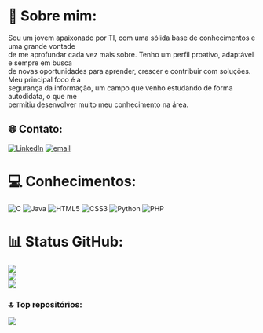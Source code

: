 # 💫 Sobre mim:
Sou um jovem apaixonado por TI, com uma sólida base de conhecimentos e uma grande vontade<br>de me aprofundar cada vez mais sobre. Tenho um perfil proativo, adaptável e sempre em busca<br>de novas oportunidades para aprender, crescer e contribuir com soluções. Meu principal foco é a<br>segurança da informação, um campo que venho estudando de forma autodidata, o que me<br>permitiu desenvolver muito meu conhecimento na área.


## 🌐 Contato:
[![LinkedIn](https://img.shields.io/badge/LinkedIn-%230077B5.svg?logo=linkedin&logoColor=white)](https://www.linkedin.com/in/vin%C3%ADcius-da-silva-dos-santos-375342341/)
 [![email](https://img.shields.io/badge/Email-D14836?logo=gmail&logoColor=white)](mailto:viniciusdasilvadossantos4@gmail.com) 

# 💻 Conhecimentos:
![C](https://img.shields.io/badge/c-%2300599C.svg?style=for-the-badge&logo=c&logoColor=white) ![Java](https://img.shields.io/badge/java-%23ED8B00.svg?style=for-the-badge&logo=openjdk&logoColor=white) ![HTML5](https://img.shields.io/badge/html5-%23E34F26.svg?style=for-the-badge&logo=html5&logoColor=white) ![CSS3](https://img.shields.io/badge/css3-%231572B6.svg?style=for-the-badge&logo=css3&logoColor=white) ![Python](https://img.shields.io/badge/python-3670A0?style=for-the-badge&logo=python&logoColor=ffdd54) ![PHP](https://img.shields.io/badge/php-%23777BB4.svg?style=for-the-badge&logo=php&logoColor=white)
# 📊 Status GitHub:
![](https://github-readme-stats.vercel.app/api?username=vinicius-beep&theme=transparent&hide_border=false&include_all_commits=false&count_private=false)<br/>
![](https://nirzak-streak-stats.vercel.app/?user=vinicius-beep&theme=transparent&hide_border=false)<br/>
![](https://github-readme-stats.vercel.app/api/top-langs/?username=vinicius-beep&theme=transparent&hide_border=false&include_all_commits=false&count_private=false&layout=compact)

### 🔝 Top repositórios:
![](https://github-contributor-stats.vercel.app/api?username=vinicius-beep&limit=5&theme=dark&combine_all_yearly_contributions=true)

